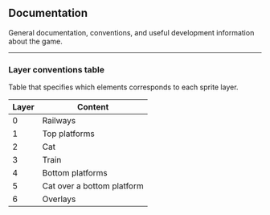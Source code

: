 ## Documentation

General documentation, conventions, and useful development information about the game.

---
### Layer conventions table
Table that specifies which elements corresponds to each sprite layer.

| Layer | Content                 |
|---| ---                         |
| 0 | Railways                    |
| 1 | Top platforms               |
| 2 | Cat                         |
| 3 | Train                       |
| 4 | Bottom platforms            |
| 5 | Cat over a bottom platform  |
| 6 | Overlays                    |
